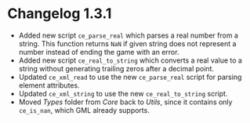 # Changelog 1.3.1
* Added new script `ce_parse_real` which parses a real number from a string. This function returns `NaN` if given string does not represent a number instead of ending the game with an error.
* Added new script `ce_real_to_string` which converts a real value to a string without generating trailing zeros after a decimal point.
* Updated `ce_xml_read` to use the new `ce_parse_real` script for parsing element attributes.
* Updated `ce_xml_string` to use the new `ce_real_to_string` script.
* Moved *Types* folder from *Core* back to *Utils*, since it contains only `ce_is_nan`, which GML already supports.